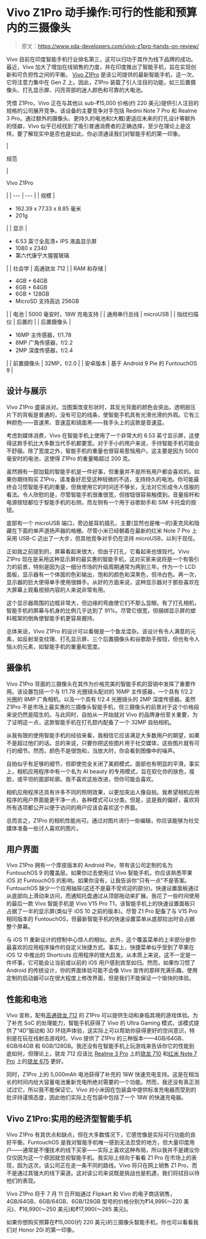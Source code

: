 # Vivo Z1Pro 动手操作:可行的性能和预算内的三摄像头

> 原文：<https://www.xda-developers.com/vivo-z1pro-hands-on-review/>

Vivo 目前在印度智能手机行业排名第三，这可以归功于其作为线下品牌的成功。最近，Vivo 加大了增加在线销售的力度，并在印度推出了智能手机，旨在实现创新和可负担性之间的平衡。 [Vivo Z1Pro](https://www.xda-developers.com/vivo-z1pro-hole-punch-display-triple-rear-cameras-5000mah-in-india/) 是该公司提供的最新智能手机，这一次，它将注意力集中在 Gen Z 上。因此，Z1Pro 装载了引人注目的功能，如三后置摄像头、打孔显示屏、闪亮背部的迷人颜色和可靠的大电池。

凭借 Z1Pro，Vivo 正在与其他以 sub-₹15,000 价格(约 220 美元)提供引人注目的规格的公司展开竞争。该设备的主要竞争对手包括 Redmi Note 7 Pro 和 Realme 3 Pro。通过额外的摄像头、更持久的电池和(大概)更适应未来的打孔设计等额外的怪癖，Vivo 似乎已经找到了吸引普通消费者的正确选择，至少在理论上是这样。要了解现实中是否也是如此，你必须通读我们对智能手机的第一印象。

| 

规范

 | 

Vivo Z1Pro

 |
| --- | --- |
| 规模 | 

*   162.39 x 77.33 x 8.85 毫米
*   201g

 |
| 显示 | 

*   6.53 英寸全高清+ IPS 液晶显示屏
*   1080 x 2340
*   第六代康宁大猩猩玻璃

 |
| 社会学 | 高通骁龙 712 |
| RAM 和存储 | 

*   4GB + 64GB
*   6GB + 64GB
*   6GB + 128GB
*   MicroSD 支持高达 256GB

 |
| 电池 | 5000 毫安时，18W 充电支持 |
| 通用串行总线 | microUSB |
| 指纹扫描仪 | 后置的 |
| 后置摄像头 | 

*   16MP 主传感器，f/1.78
*   8MP 广角传感器，f/2.2
*   2MP 深度传感器，f/2.4

 |
| 前置摄像头 | 32MP，f/2.0 |
| 安卓版本 | 基于 Android 9 Pie 的 FuntouchOS 9 |

## 设计与展示

Vivo Z1Pro 盛装派对。当图案改变形状时，其反光背面的颜色会突出。透明层压片下的背板是普通的，没有可见的线条，使智能手机具有光滑光滑的外观。它有三种颜色——音速黑、音速蓝和镜面黑——我手头上的这款是音速蓝。

考虑到媒体消费，Vivo 在智能手机上使用了一个非常大的 6.53 英寸显示屏，这使得这款手机比大多数当代手机都要宽。对于手小的用户来说，手持智能手机可能会不舒服。除了宽度之外，智能手机的重量也很容易惹恼用户。这主要是因为 5000 毫安时的电池，这使得 Z1Pro 的重量略超过 200 克。

虽然拥有一部加载的智能手机是一件好事，但重量并不是所有用户都会喜欢的。如果你期待购买 Z1Pro，请准备好忍受这种轻微的不适，支持持久的电池。你可能最终会习惯智能手机的重量，但我使用它的时间还不够长，无法对它形成令人信服的看法。令人欣慰的是，尽管智能手机很重很宽，但按钮很容易触摸到。音量摇杆和电源按钮都位于智能手机的右侧，而左侧有一个用于谷歌助手和 SIM 卡托盘的按钮。

底部有一个 microUSB 端口，旁边是耳机插孔、主要(显然也是唯一的)麦克风和隐藏在下面的单声道扬声器的格栅。尽管小米已经朝着在最新的红米 Note 7 Pro 上采用 USB-C 迈出了一大步，但其他竞争对手仍在坚持 microUSB，以利于现任。

正如我之前提到的，屏幕看起来很大，但由于打孔，它看起来也很现代。Vivo Z1Pro 现在是采用这种显示屏的最实惠的智能手机，这对买家来说将是一个有吸引力的前景，特别是因为这一细分市场的升级周期通常为两到三年。作为一个 LCD 面板，显示器有一个体面的色彩输出，饱和的颜色和深黑色，但冷白色。再一次，显示器的巨大使得单手使用很棘手。从好的方面来说，这种显示器对于那些喜欢在大屏幕上观看视频内容的人来说非常有用。

这个显示器周围的边框非常大，但边缘的弯曲使它们不那么显眼。有了打孔相机，智能手机的屏幕与机身的比例几乎达到了 91%。尽管它很宽，但捆绑显示屏的塑料框架的倒角使智能手机更容易握持。

总体来说，Vivo Z1Pro 的设计可以看做是一个鱼龙混杂。该设计有令人满意的元素，如反射渐变纹理、打孔显示屏、三个后置摄像头和谷歌助手按钮，但也有令人恼火的元素，如智能手机的重量和宽度。

## 摄像机

Vivo Z1Pro 背面的三摄像头在其作为价格完美的智能手机的营销中发挥了重要作用。该设置包括一个与 f/1.78 光圈镜头配对的 16MP 主传感器，一个具有 f/2.2 光圈的 8MP 广角相机，以及一个具有 f/2.4 光圈镜头的 2MP 深度传感器。虽然 Z1Pro 不是市场上最实惠的三摄像头智能手机，但三摄像头的前景对于这个价格段来说仍然是陌生的。与此同时，自拍从一开始就对 Vivo 的品牌身份至关重要，为了证明这一点，这款智能手机在打孔腔内配备了一个 32MP 自拍相机。

从我有限的使用智能手机的经验来看，我相信它应该满足大多数用户的期望，如果不是超过他们的话。总的来说，只要你把这些图片用于社交媒体，这些图片就有可行的细节。然而，颜色不是很饱和，当放大时，你会看到图像中的噪声。

自拍似乎有足够的细节，但即使完全关闭了美颜模式，面部也有明显的平滑。事实上，相机应用程序中有一个名为 AI beauty 的专用模式，旨在软化你的肤色，瘦脸，或平坦的面部轮廓。我不喜欢这些改进，但你可能会喜欢。

相机应用程序还具有许多不同的照明效果，以更加突出人像自拍。我希望相机应用程序的用户界面能更干净一点，各种模式可以分类。但是，这是我的偏好，喜欢将所有选项都公开以便于访问的用户应该会喜欢这个界面。

总而言之，Z1Pro 的相机性能尚可。通过对图片进行一些编辑，你应该能够为社交媒体准备一些讨人喜欢的图片。

## 用户界面

Vivo Z1Pro 拥有一个厚皮版本的 Android Pie，带有该公司定制的名为 FuntouchOS 9 的覆盖层。如果你过去使用过 Vivo 智能手机，你应该熟悉苹果 iOS 对 FuntouchOS 的影响。如果你没有，让我告诉你“只有一点”不是答案。FuntouchOS 缺少一个应用抽屉(这还不是最不受欢迎的部分)。快速设置面板通过从底部向上滑动来访问，而通知托盘通过从顶部拖动来扩展。我花了一些时间使用的最后一款 Vivo 智能手机是 Vivo V15 Pro T1，该智能手机上的快速设置面板只占据了一半的显示屏(类似于 iOS 10 之前的版本)。尽管 Z1 Pro 配备了与 V15 Pro 相同版本的 FuntouchOS，但最新智能手机的快速设置菜单从底部拉出时会占据整个屏幕。

与 iOS 11 重新设计的控制中心惊人的相似。此外，这个覆盖菜单的上半部分是你最喜欢的应用程序操作的自定义快捷方式。事实上，快捷菜单似乎受到了苹果在 iOS 12 中推出的 Shortcuts 应用程序的很大启发。从本质上来说，这不一定是一件坏事，它可能会让当前或以前的 iOS 用户感到宾至如归。然而，如果你习惯了 Android 的传统设计，你的界面体验可能不会像 Vivo 宣传的那样充满乐趣。使用定制的启动器可以在很大程度上修改界面，但是我们不能保证一个愉快的体验。

## 性能和电池

Vivo 宣称，配有[高通骁龙 712](https://www.xda-developers.com/qualcomm-snapdragon-712-announced/) 的 Z1Pro 可以提供生动和身临其境的游戏体验。为了补充 SoC 的处理能力，智能手机获得了 Vivo 的 Ultra Gaming 模式，该模式提供了“4D”振动和 3D 环绕声体验，这实际上可以帮助你获得更好的空间意识，特别是在玩在线射击游戏时。Vivo 提供了 Z1Pro 的三种版本——4GB/64GB、6GB/64GB 和 6GB/128GB。我还没有在智能手机上玩游戏来告诉你它的性能到底如何，但理论上，骁龙 712 应该比 [Realme 3 Pro](https://www.xda-developers.com/realme-3-pro-first-impressions-hands-on-review/) 上的[骁龙 710](https://www.xda-developers.com/qualcomm-snapdragon-710-announcement/) 和[红米 Note 7 Pro](https://www.xda-developers.com/xiaomi-redmi-note-7-pro-review/) 上的[骁龙 675](https://www.xda-developers.com/qualcomm-snapdragon-675-chipset/) 更好。

同时，Z1Pro 上的 5,000mAh 电池获得了补充的 18W 快速充电支持。这是在相当长的时间内给大容量电池重新充电所绝对需要的一个功能。然而，我还没有真正测试过它，所以我不能保证它。Vivo 对小米因在包装盒中提供标准充电器而受到的批评持谨慎态度，因此他们实际上在包装中包括了一个 18W 的快速充电器。

## Vivo Z1Pro:实用的经济型智能手机

Vivo Z1Pro 有其优点和缺点，但在大多数情况下，它感觉像是实际可行功能的良好平衡。FuntouchOS 是我对智能手机唯一感到无法忍受的地方，但大量印度用户——通常是不懂技术的线下买家——实际上喜欢这种布局，所以我并不是建议你仅仅因为这一个原因就忽视智能手机。我实际上倾向于看看 Z1 Pro 在市场上的表现，因为这次，该公司正在走一条不同的路线。Vivo 将只在网上销售 Z1 Pro，而不是通过其强大的线下渠道。这对该公司来说既是挑战也是机遇，我们将拭目以待他们的表现。

Vivo Z1Pro 将于 7 月 11 日开始通过 Flipkart 和 Vivo 的电子商店销售，4GB/64GB、6GB/64GB、6GB/128GB 型号的价格分别为₹14,999(～220 美元)、₹16,990(～250 美元)和₹17,990(～265 美元)。

如果你想购买预算在₹15,000(约 220 美元)的三摄像头智能手机，你也可以看看我们对 Honor 20i 的第一印象。